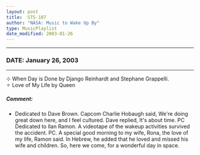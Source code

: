 ```yaml
---
layout: post
title:  STS-107
author: "NASA: Music to Wake Up By"
type: MusicPlaylist
date_modified: 2003-01-26
---
```


----
### DATE: January 26, 2003
----
⊹ When Day is Done by Django Reinhardt and Stephane Grappelli.  &nbsp;<br />✧ Love of My Life by Queen

##### Comment:
* Dedicated to Dave Brown. Capcom Charlie Hobaugh said, We're doing great down here, and I feel cultured. Dave replied, It's about time. PC
Dedicated to Ilan Ramon. A videotape of the wakeup activities survived the accident. PC. A special good morning to my wife, Rona, the love of my life, Ramon said. In Hebrew, he added that he loved and missed his wife and children. So, here we come, for a wonderful day in space.
